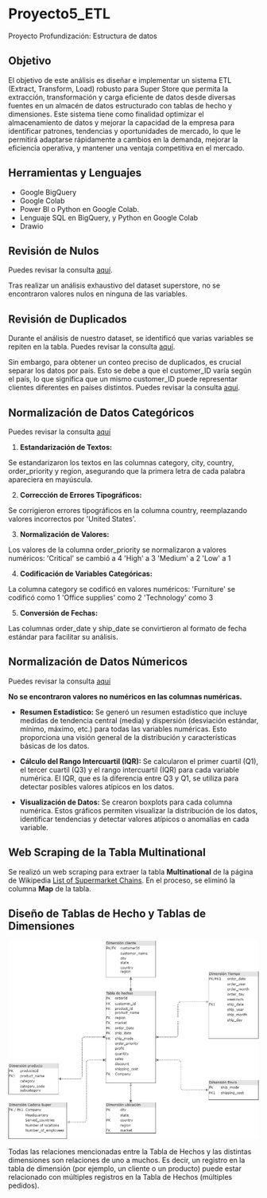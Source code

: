 # Proyecto5_ETL
Proyecto Profundización: Estructura de datos


## Objetivo


El objetivo de este análisis es diseñar e implementar un sistema ETL (Extract, Transform, Load) robusto para Super Store que permita la extracción, transformación y carga eficiente de datos desde diversas fuentes en un almacén de datos estructurado con tablas de hecho y dimensiones. Este sistema tiene como finalidad optimizar el almacenamiento de datos y mejorar la capacidad de la empresa para identificar patrones, tendencias y oportunidades de mercado, lo que le permitirá adaptarse rápidamente a cambios en la demanda, mejorar la eficiencia operativa, y mantener una ventaja competitiva en el mercado.


## Herramientas y Lenguajes


- Google BigQuery
- Google Colab
- Power BI o Python en Google Colab.
- Lenguaje SQL en BigQuery, y Python en Google Colab
- Drawio


## Revisión de Nulos
Puedes revisar la consulta [aquí](SQL/nulls.sql).


Tras realizar un análisis exhaustivo del dataset superstore, no se encontraron valores nulos en ninguna de las variables.


## Revisión de Duplicados


Durante el análisis de nuestro dataset, se identificó que varias variables se repiten en la tabla.
Puedes revisar la consulta [aquí](SQL/duplicates_customerID.SQL).


Sin embargo, para obtener un conteo preciso de duplicados, es crucial separar los datos por país. Esto se debe a que el customer_ID varía según el país, lo que significa que un mismo customer_ID puede representar clientes diferentes en países distintos.
Puedes revisar la consulta [aquí](SQL/duplicates_customerID.SQL).


## Normalización de Datos Categóricos
Puedes revisar la consulta [aquí](python/normalizacion_datos_categoricos.ipynb)
1. **Estandarización de Textos:**


Se estandarizaron los textos en las columnas category, city, country, order_priority y region, asegurando que la primera letra de cada palabra apareciera en mayúscula.


2. **Corrección de Errores Tipográficos:**


Se corrigieron errores tipográficos en la columna country, reemplazando valores incorrectos por 'United States'.


3. **Normalización de Valores:**


Los valores de la columna order_priority se normalizaron a valores numéricos:
'Critical' se cambió a 4
'High' a 3
'Medium' a 2
'Low' a 1


4. **Codificación de Variables Categóricas:**


La columna category se codificó en valores numéricos:
'Furniture' se codificó como 1
'Office supplies' como 2
'Technology' como 3


5. **Conversión de Fechas:**


Las columnas order_date y ship_date se convirtieron al formato de fecha estándar para facilitar su análisis.


## Normalización de Datos Númericos
Puedes revisar la consulta [aquí](python/normalizacion_datos_categoricos.ipynb)


**No se encontraron valores no numéricos en las columnas numéricas.**


- **Resumen Estadístico:** Se generó un resumen estadístico que incluye medidas de tendencia central (media) y dispersión (desviación estándar, mínimo, máximo, etc.) para todas las variables numéricas. Esto proporciona una visión general de la distribución y características básicas de los datos.


- **Cálculo del Rango Intercuartil (IQR):** Se calcularon el primer cuartil (Q1), el tercer cuartil (Q3) y el rango intercuartil (IQR) para cada variable numérica. El IQR, que es la diferencia entre Q3 y Q1, se utiliza para detectar posibles valores atípicos en los datos.


- **Visualización de Datos:** Se crearon boxplots para cada columna numérica. Estos gráficos permiten visualizar la distribución de los datos, identificar tendencias y detectar valores atípicos o anomalías en cada variable.


## Web Scraping de la Tabla Multinational
Se realizó un web scraping para extraer la tabla **Multinational** de la página de Wikipedia [List of Supermarket Chains](https://en.wikipedia.org/wiki/List_of_supermarket_chains). En el proceso, se eliminó la columna **Map** de la tabla.


## Diseño de Tablas de Hecho y Tablas de Dimensiones


![diagrama](images/diagrama.jpg)


Todas las relaciones mencionadas entre la Tabla de Hechos y las distintas dimensiones son relaciones de uno a muchos. Es decir, un registro en la tabla de dimensión (por ejemplo, un cliente o un producto) puede estar relacionado con múltiples registros en la Tabla de Hechos (múltiples pedidos).







